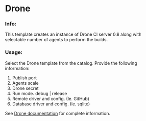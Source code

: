 # Drone

### Info:

This template creates an instance of Drone CI server 0.8 along with selectable number of agents to perform the builds.

### Usage:

Select the Drone template from the catalog. Provide the following information:

1. Publish port
2. Agents scale
3. Drone secret
4. Run mode. debug | release
3. Remote driver and config. (Ie. GitHub)
4. Database driver and config. (Ie. sqlite)


See [Drone documentation](http://readme.drone.io/admin) for complete information.
